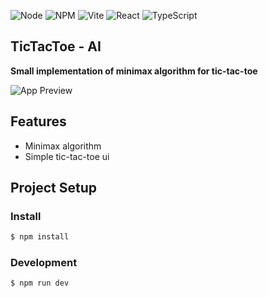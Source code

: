 ![Node](https://img.shields.io/badge/node-%23339933.svg?style=for-the-badge&logo=nodedotjs&logoColor=white)
![NPM](https://img.shields.io/badge/NPM-%23CB3837.svg?style=for-the-badge&logo=npm&logoColor=white)
![Vite](https://img.shields.io/badge/vite-%23646CFF.svg?style=for-the-badge&logo=vite&logoColor=white)
![React](https://img.shields.io/badge/react-%2320232a.svg?style=for-the-badge&logo=react&logoColor=%2361DAFB)
![TypeScript](https://img.shields.io/badge/typescript-%23007ACC.svg?style=for-the-badge&logo=typescript&logoColor=white)

## TicTacToe - AI

**Small implementation of minimax algorithm for tic-tac-toe**

![App Preview](https://github.com/atasoya/tictactoeai/blob/main/preview.png?raw=true)

## Features

- Minimax algorithm
- Simple tic-tac-toe ui

## Project Setup

### Install

```bash
$ npm install
```

### Development

```bash
$ npm run dev
```
